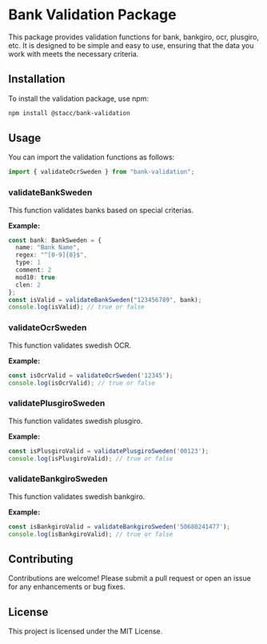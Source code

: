 # Bank Validation Package

This package provides validation functions for bank, bankgiro, ocr, plusgiro, etc. It is designed to be simple and easy to use, ensuring that the data you work with meets the necessary criteria.

## Installation

To install the validation package, use npm:

```bash
npm install @stacc/bank-validation
```

## Usage

You can import the validation functions as follows:

```typescript
import { validateOcrSweden } from "bank-validation";
```

### validateBankSweden

This function validates banks based on special criterias.

**Example:**

```typescript
const bank: BankSweden = {
  name: "Bank Name",
  regex: "^[0-9]{8}$",
  type: 1
  comment: 2
  mod10: true
  clen: 2
};
const isValid = validateBankSweden("123456789", bank);
console.log(isValid); // true or false
```

### validateOcrSweden

This function validates swedish OCR.

**Example:**

```typescript
const isOcrValid = validateOcrSweden('12345');
console.log(isOcrValid); // true or false
```

### validatePlusgiroSweden

This function validates swedish plusgiro.

**Example:**

```typescript
const isPlusgiroValid = validatePlusgiroSweden('00123');
console.log(isPlusgiroValid); // true or false
```

### validateBankgiroSweden

This function validates swedish bankgiro.

**Example:**

```typescript
const isBankgiroValid = validateBankgiroSweden('50680241477');
console.log(isBankgiroValid); // true or false
```

## Contributing

Contributions are welcome! Please submit a pull request or open an issue for any enhancements or bug fixes.

## License

This project is licensed under the MIT License.
